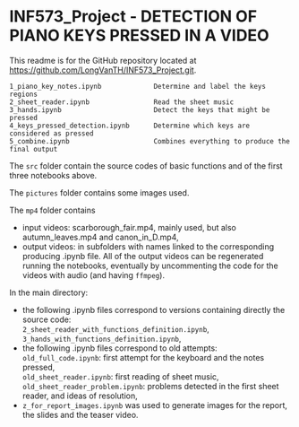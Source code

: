 # INF573_Project - DETECTION OF PIANO KEYS PRESSED IN A VIDEO
 
This readme is for the GitHub repository located at https://github.com/LongVanTH/INF573_Project.git.

```The main directory contains the most important .ipynb files:
1_piano_key_notes.ipynb             Determine and label the keys regions 
2_sheet_reader.ipynb                Read the sheet music
3_hands.ipynb                       Detect the keys that might be pressed
4_keys_pressed_detection.ipynb      Determine which keys are considered as pressed
5_combine.ipynb                     Combines everything to produce the final output
```

The `src` folder contain the source codes of basic functions and of the first three notebooks above.

The `pictures` folder contains some images used.

The `mp4` folder contains
- input videos: scarborough_fair.mp4, mainly used, but also autumn_leaves.mp4 and canon_in_D.mp4,
- output videos: in subfolders with names linked to the corresponding producing .ipynb file.
All of the output videos can be regenerated running the notebooks, eventually by uncommenting the code for the videos with audio (and having `ffmpeg`).

In the main directory: <br/>
- the following .ipynb files correspond to versions containing directly the source code:<br/>
    `2_sheet_reader_with_functions_definition.ipynb`,<br/>
    `3_hands_with_functions_definition.ipynb`,<br/>
- the following .ipynb files correspond to old attempts:<br/>
    `old_full_code.ipynb`: first attempt for the keyboard and the notes pressed,<br/>
    `old_sheet_reader.ipynb`: first reading of sheet music,<br/>
    `old_sheet_reader_problem.ipynb`: problems detected in the first sheet reader, and ideas of resolution,<br/>
- `z_for_report_images.ipynb` was used to generate images for the report, the slides and the teaser video.
